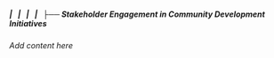 ##### |   |   |   |   ├── Stakeholder Engagement in Community Development Initiatives

*Add content here*